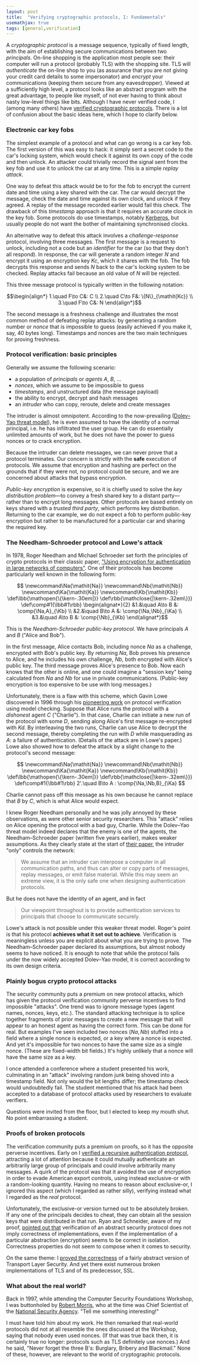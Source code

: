 ```yaml
---
layout: post
title:  "Verifying cryptographic protocols, I: Fundamentals"
usemathjax: true
tags: [general,verification]
---
```


A *cryptographic protocol* is a message sequence, typically of fixed length, with the aim of establishing secure communications between two *principals*.
On-line shopping is the application most people see:
their computer will run a protocol (probably TLS) with the shopping site.
TLS will *authenticate* the on-line shop to you (as assurance that you are not giving your credit card details to some impersonator)
and *encrypt* your communications (keeping them secure from any eavesdropper).
Viewed at a sufficiently high level, a protocol looks like an abstract program
with the great advantage, to people like myself, of not ever having to think about
nasty low-level things like bits.
Although I have never verified code, I (among many others) have 
[verified cryptographic protocols](https://doi.org/110.3233/JCS-1998-61-205).
There is a lot of confusion about the basic ideas here, which I hope to clarify below.

### Electronic car key fobs

The simplest example of a protocol and what can go wrong is a car key fob.
The first version of this was easy to hack: it simply sent a secret code to the car's locking system, which would check it against its own copy of the code and then unlock.
An attacker could trivially record the signal sent from the key fob
and use it to unlock the car at any time. This is a simple *replay attack*.

One way to defeat this attack would be to for the fob to encrypt the current date and time
using a key shared with the car. The car would decrypt the message,
check the date and time against its own clock, and unlock if they agreed.
A replay of the message recorded earlier would fail this check.
The drawback of this *timestamp* approach is that it requires an accurate clock in the key fob.
Some protocols do use timestamps, notably [Kerberos](https://web.mit.edu/kerberos/), but usually people do not want the bother of maintaining synchronised clocks.

An alternative way to defeat this attack involves a *challenge-response* protocol, involving three messages.
The first message is a request to unlock, including not a code but an 
*identifier* for the car (so that they don't all respond).
In response, the car will generate a random integer $N$ and encrypt it using an 
encryption key $Kc$, which it shares with the fob.
The fob decrypts this response and sends $N$ back to the car's locking system to be checked.
Replay attacks fail because an old value of $N$ will be rejected.

This three message protocol is typically written in the 
following notation:

$$\begin{align*} 
1.\quad F\to C&: C \\
2.\quad C\to F&: \{N\}_{\mathit{Kc}} \\
3.\quad F\to C&: N
\end{align*}$$

The second message is a freshness challenge and illustrates the most common method of defeating
replay attacks: by generating a random number or *nonce* that is impossible to guess
(easily achieved if you make it, say, 40 bytes long).
Timestamps and nonces are the two main techniques for proving freshness.

### Protocol verification: basic principles

Generally we assume the following scenario:

* a population of *principals* or *agents* $A$, $B$, $\ldots$
* *nonces*, which we assume to be impossible to guess
* *timestamps*, and unstructured data (the message payload)
* the ability to encrypt, decrypt and hash messages
* an *intruder* who can copy, reroute, delete and create messages  

The intruder is almost omnipotent. 
According to the now-prevailing ([Dolev–Yao threat model](https://doi.org/10.1109/TIT.1983.1056650)),
he is even assumed to have the identity of a normal principal, i.e. he has infiltrated the user group.
He can do essentially unlimited amounts of work, but he does not have the power to guess
nonces or to crack encryption.

Because the intruder can delete messages, we can never prove that a protocol terminates.
Our concern is strictly with the **safe** execution of protocols.
We assume that encryption and hashing are perfect on the grounds that
if they were not, no protocol could be secure, and we are concerned about
attacks that bypass encryption.

*Public-key encryption* is expensive, so it is chiefly used to solve the *key distribution problem*—to convey
a fresh shared key to a distant party—rather than to encrypt long messages.
Other protocols are based entirely on keys shared with a *trusted third party*,
which performs key distribution.
Returning to the car example, we do not expect a fob
to perform public-key encryption but rather to be manufactured for a particular car
and sharing the required key.


### The Needham-Schroeder protocol and Lowe's attack

In 1978, Roger Needham and Michael Schroeder set forth the principles of crypto protocols in their classic paper,
["Using encryption for authentication in large networks of computers"](https://doi.org/10.1145/359657.359659).
One of their protocols has become particularly well known
in the following form:

$$
\newcommand\Na{\mathit{Na}}
\newcommand\Nb{\mathit{Nb}}
\newcommand\Ka{\mathit{Ka}}
\newcommand\Kb{\mathit{Kb}}
\def\lbb{\mathopen{\{\kern-.30em|}}
\def\rbb{\mathclose{|\kern-.32em\}}}
\def\comp#1{\lbb#1\rbb}
\begin{alignat*}{2}
  &1.&\quad  A\to B  &: \comp{\Na,A}_{\Kb} \\
  &2.&\quad  B\to A  &: \comp{\Na,\Nb}_{\Ka} \\
  &3.&\quad  A\to B  &: \comp{\Nb}_{\Kb}
\end{alignat*}$$

This is the *Needham-Schroeder public-key protocol*.
We have principals $A$ and $B$ ("Alice and Bob").

In the first message, Alice contacts Bob, including nonce $\mathit{Na}$
as a challenge, encrypted with Bob's public key.
By returning $\mathit{Na}$, Bob proves his presence to Alice,
and he includes his own challenge, $\mathit{Nb}$,
both encrypted with Alice's public key.
The third message proves Alice's presence to Bob.
Now each knows that the other is online, and one could imagine a 
"session key" being calculated from $\mathit{Na}$ and $\mathit{Nb}$
for use in private communications.
(Public-key encryption is too expensive to be use with long messages.)

Unfortunately, there is a flaw with this scheme, which Gavin Lowe discovered in 1996 through his
[pioneering work](https://rdcu.be/cWJBL) on protocol verification using model checking.
Suppose that Alice runs the protocol with a *dishonest* agent $C$ 
("Charlie"). In that case, Charlie can initiate a new run of the protocol
with some $D$, sending along Alice's first message re-encrypted with $\mathit{Kd}$.
By interleaving the two runs, Charlie can use Alice to decrypt the 
second message, thereby completing the run with $D$ 
while masquerading as $A$: a failure of authentication.
(Details of the attack are in Lowe's paper.)
Lowe also showed how to defeat the attack by
a slight change to the protocol's second message:

$$
\newcommand\Na{\mathit{Na}}
\newcommand\Nb{\mathit{Nb}}
\newcommand\Ka{\mathit{Ka}}
\newcommand\Kb{\mathit{Kb}}
\def\lbb{\mathopen{\{\kern-.30em|}}
\def\rbb{\mathclose{|\kern-.32em\}}}
\def\comp#1{\lbb#1\rbb}
  2'.\quad  B\to A : \comp{\Na,\Nb,B}_{\Ka}
$$

Charlie cannot pass off this message as his own because he cannot replace that $B$ by $C$, 
which is what Alice would expect.

I knew Roger Needham personally and he was jolly annoyed by these observations,
as were other senior security researchers.
This "attack" relies on Alice opening the protocol with a bad guy, Charlie.
While the Dolev–Yao threat model indeed declares that the enemy is one of the agents, 
the Needham–Schroeder paper (written five years earlier), makes weaker assumptions. 
As they clearly state at the start of [their paper](https://doi.org/10.1145/359657.359659), 
the intruder "only" controls the network:

> We assume that an intruder can interpose a computer in all communication paths, and thus can alter or copy parts of messages, replay messages, or emit false material. While this may seem an extreme view, it is the only safe one when designing authentication protocols.

But he does not have the identity of an agent, and in fact

> Our viewpoint throughout is to provide authentication services to principals that choose to communicate securely. 

Lowe's attack is not possible under this weaker threat model.
Roger's point is that his protocol **achieves what it set out to achieve**.
Verification is meaningless unless you are explicit about what you are
trying to prove.
The Needham–Schroeder paper declared its assumptions, 
but almost nobody seems to have noticed. It is enough
to note that while the protocol fails under the now widely accepted Dolev–Yao model, 
it is correct according to its own design criteria.

### Plainly bogus crypto protocol attacks

The security community puts a premium on new protocol attacks, 
which has given the protocol verification community perverse incentives
to find impossible "attacks".
One trend was to ignore message types (agent names, nonces, keys, etc.).
The standard attacking technique is to splice together fragments of
prior messages to create a new message that will appear to an honest agent
as having the correct form. This can be done for real.
But examples I've seen included two nonces $(\mathit{Na}, \mathit{Nb})$
stuffed into a field where a single nonce is expected, 
or a key where a nonce is expected. And yet it's impossible for two nonces to have the same size as a single nonce. (These are fixed-width bit fields.)
It's highly unlikely that a nonce will have the same size as a key.

I once attended a conference where a student presented his work, culminating
in an "attack" involving random junk being shoved into a timestamp field. Not only would the bit lengths differ; 
the timestamp check would undoubtedly fail. 
The student mentioned that his attack had been accepted to a database of
protocol attacks used by researchers to evaluate verifiers.

Questions were invited from the floor, but I elected to keep my
mouth shut. No point embarrassing a student.

### Proofs of broken protocols

The verification community puts a premium on proofs, so it has the opposite perverse incentives.
Early on I [verified a recursive authentication protocol](https://www.cl.cam.ac.uk/~lp15/papers/Auth/jcs.pdf), attracting a lot of attention
because it could mutually authenticate an arbitrarily large group of principals
and could involve arbitrarily many messages.
A quirk of the protocol was that it avoided the use of encryption in order to evade American export controls,
using instead exclusive-or with a random-looking quantity.
Having no means to reason about exclusive-or, I ignored this aspect (which I regarded as rather silly),
verifying instead what I regarded as the *real* protocol.

Unfortunately, the exclusive-or version turned out to be absolutely broken.
If any one of the principals decides to cheat, they can obtain all the session keys that were distributed
in that run. Ryan and Schneider, aware of my proof, [pointed out that](https://doi.org/10.1016/S0020-0190(97)00180-4)
verification of an abstract security protocol does not imply correctness of implementations,
even if the implementation of a particular abstraction (encryption) seems to be correct in isolation.
Correctness properties do not seem to compose when it comes to security.

On the same theme: I [proved the correctness](https://dl.acm.org/doi/10.1145/322510.322530) of a fairly abstract version of
Transport Layer Security. And yet there exist numerous broken implementations of TLS 
and of its predecessor, SSL.

### What about the real world?

Back in 1997, while attending the Computer Security Foundations Workshop, I was buttonholed by [Robert Morris](https://en.wikipedia.org/wiki/Robert_Morris_(cryptographer)), who at the time was Chief Scientist of the [National Security Agency](https://www.nsa.gov). "Tell me something interesting!"

I must have told him about my work.
He then remarked that real-world protocols did not at all resemble the ones discussed at the Workshop, saying that nobody even used nonces. (If that was true back then, it is certainly true no longer: 
protocols such as TLS definitely use nonces.) And he said, "Never forget the three B's: Burglary, Bribery and Blackmail." None of these, however, are relevant to the world of cryptographic protocols.
